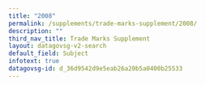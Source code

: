 ```yaml
---
title: "2008"
permalink: /supplements/trade-marks-supplement/2008/
description: ""
third_nav_title: Trade Marks Supplement
layout: datagovsg-v2-search
default_field: Subject
infotext: true
datagovsg-id: d_36d9542d9e5eab26a20b5a0400b25533
---
```


